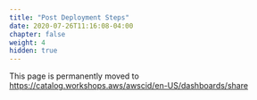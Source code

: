 ```yaml
---
title: "Post Deployment Steps"
date: 2020-07-26T11:16:08-04:00
chapter: false
weight: 4
hidden: true
---
```


This page is permanently moved to https://catalog.workshops.aws/awscid/en-US/dashboards/share